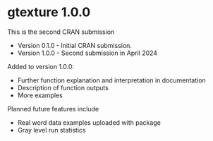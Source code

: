 # gtexture 1.0.0

This is the second CRAN submission

* Version 0.1.0 - Initial CRAN submission.
* Version 1.0.0 - Second submission in April 2024  


Added to version 1.0.0:  

* Further function explanation and interpretation in documentation
* Description of function outputs
* More examples

Planned future features include

* Real word data examples uploaded with package
* Gray level run statistics

